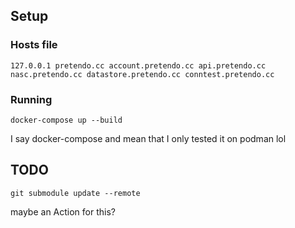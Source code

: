## Setup
### Hosts file
```
127.0.0.1 pretendo.cc account.pretendo.cc api.pretendo.cc nasc.pretendo.cc datastore.pretendo.cc conntest.pretendo.cc
```

### Running
```shell
docker-compose up --build
```
I say docker-compose and mean that I only tested it on podman lol

## TODO
```
git submodule update --remote
```
maybe an Action for this?
